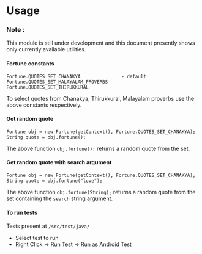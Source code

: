 Usage
=====

### Note :
This module is still under development and this document presently shows only currently available utilities.

#### Fortune constants
```
Fortune.QUOTES_SET_CHANAKYA               - default
Fortune.QUOTES_SET_MALAYALAM_PROVERBS
Fortune.QUOTES_SET_THIRUKKURAL
```
To select quotes from Chanakya, Thirukkural, Malayalam proverbs use the above constants respectively.

#### Get random quote
```
Fortune obj = new Fortune(getContext(), Fortune.QUOTES_SET_CHANAKYA);
String quote = obj.fortune();
```
The above function `obj.fortune();` returns a random quote from the set.


#### Get random quote with search argument
```
Fortune obj = new Fortune(getContext(), Fortune.QUOTES_SET_CHANAKYA);
String quote = obj.fortune("love");
```
The above function `obj.fortune(String);` returns a random quote from the set containing the `search` string argument.

#### To run tests
Tests present at `/src/test/java/`

  - Select test to run
  - Right Click -> Run Test -> Run as Android Test

